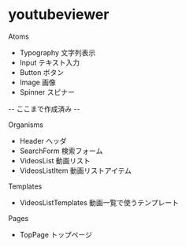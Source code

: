 # youtubeviewer


Atoms
- Typography 文字列表示
- Input テキスト入力
- Button ボタン
- Image 画像
- Spinner スピナー

-- ここまで作成済み --

Organisms
- Header ヘッダ
- SearchForm 検索フォーム
- VideosList 動画リスト
- VideosListItem 動画リストアイテム

Templates
- VideosListTemplates 動画一覧で使うテンプレート

Pages
- TopPage トップページ

